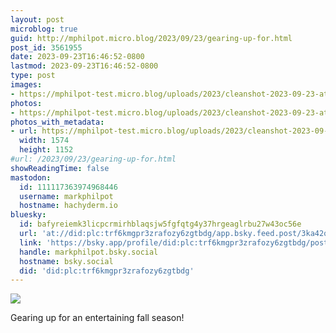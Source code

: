 ```yaml
---
layout: post
microblog: true
guid: http://mphilpot.micro.blog/2023/09/23/gearing-up-for.html
post_id: 3561955
date: 2023-09-23T16:46:52-0800
lastmod: 2023-09-23T16:46:52-0800
type: post
images:
- https://mphilpot-test.micro.blog/uploads/2023/cleanshot-2023-09-23-at-11.25.012x.jpg
photos:
- https://mphilpot-test.micro.blog/uploads/2023/cleanshot-2023-09-23-at-11.25.012x.jpg
photos_with_metadata:
- url: https://mphilpot-test.micro.blog/uploads/2023/cleanshot-2023-09-23-at-11.25.012x.jpg
  width: 1574
  height: 1152
#url: /2023/09/23/gearing-up-for.html
showReadingTime: false
mastodon:
  id: 111117363974968446
  username: markphilpot
  hostname: hachyderm.io
bluesky:
  id: bafyreiemk3licpcrmirhblaqsjw5fgfqtg4y37hrgeaglrbu27w43oc56e
  url: 'at://did:plc:trf6kmgpr3zrafozy6zgtbdg/app.bsky.feed.post/3ka42qxx4da26'
  link: 'https://bsky.app/profile/did:plc:trf6kmgpr3zrafozy6zgtbdg/post/3ka42qxx4da26'
  handle: markphilpot.bsky.social
  hostname: bsky.social
  did: 'did:plc:trf6kmgpr3zrafozy6zgtbdg'
---
```

![](https://mphilpot-test.micro.blog/uploads/2023/cleanshot-2023-09-23-at-11.25.012x.jpg)

Gearing up for an entertaining fall season!

